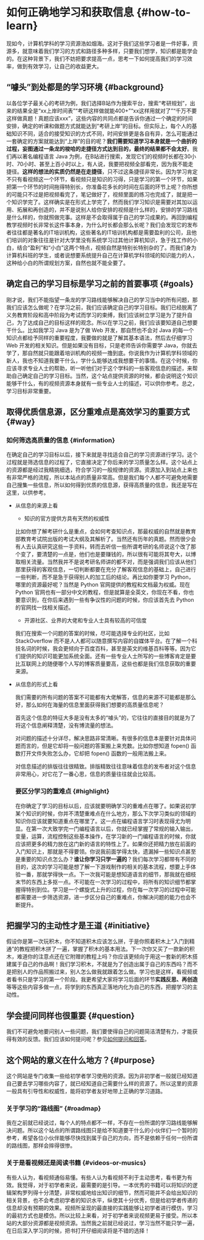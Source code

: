 # 如何正确地学习和获取信息 {#how-to-learn}

现如今，计算机学科的学习资源浩如烟海。这对于我们这些学习者是一件好事，资源多，就意味着我们学习的方式和路径多种多样，只要我们想学，知识都是能学会的。在这种背景下，我们不妨把要求提高一点，思考一下如何提高我们的学习效率，做到有效学习，让自己的收益更大。

## “噱头”到处都是的学习环境 {#background}

以各位学子最关心的考研为例，我们选择B站作为搜索平台，搜索“考研规划”，出来的结果全是“xx上岸时间表”“考研这样做就能400+”“xx这样用就对了”“千万不要这样做真题！真题应该xxx”，这些内容的共同点都是告诉你通过一个确定的时间安排，确定的听课和做题方式就能达到“考研上岸”的目标。但实际上，每个人的基础知识不同，适合的接受知识的方式不同，时间安排更是各自有异，怎么可能通过一套确定的方案就能达到“上岸”的目的呢？**我们需要知道学习本身就是一个曲折的过程，妄图通过一条龙的梭哈的走捷径方式达到目的，最终的结果都不会太好**。我们再以著名编程语言 Java 为例，在B站进行搜索，发现它们的视频时长都在30小时、70小时、甚至上百小时以上，有人说，我要把视频全部看完，因为我不能走捷径。**这样的想法的实质仍然是在走捷径**，只不过这条捷径非常长。因为学习肯定不只有看视频这一个环节，看视频只是知识的习得，只是学习的第一个环节，如果把第一个环节的时间拖得特别长，你准备花多长的时间在后面的环节上呢？你所想的可能只不过是把视频看完了，笔记做好了，视频里面的练习也完成了，就是把一个知识学完了。这样确实是在形式上学完了，然而我们学习知识是需要对其加以运用、拓展和再创造的，并不是说别人给你安排的视频是什么样的，安排的学习路线是什么样的，你就照做完事。这样是不会取得属于自己的学习成果的。再回到编程教学视频时长非常长这件事本身，为什么时长都会那么长呢？我们会发现它的发布者往往都是著名的IT培训机构，这些著名的IT培训机构都是需要盈利的公司，且他们培训的对象往往是针对大学里没有系统学习过其他计算机知识，急于找工作的小白，结合“盈利”和“小白”这两个特点，视频自然是特别长特别杂的了。而我们身为计算机科班的学生，或者说想要系统提升自己在计算机学科领域的知识能力的人，这种给小白的所谓规划方案，自然也就不能全要了。

## 确定自己的学习目标是学习之前的首要事项 {#goals}

刚才说，我们不能指望一条龙的学习路线能够解决自己的学习当中的所有问题，那我们应该怎么做呢？在学习之前，我们应该确定自己的学习目标。我们已经脱离了义务教育阶段和高中阶段为考试而学习的束缚，我们应该树立学习是为了提升自己，为了达成自己的目标这样的观念。所以在学习之前，我们应该要知道自己想要干什么。比如我学习 Java 是为了做 Web 开发，那自然也不会对 Java 的每一个知识点都给予同样的重要程度，我要做的就是了解其基本语法，然后去仔细学习 Web 开发的相关知识。但是如果没有目标，只是老师告诉你需要学 Java，你就去学了，那自然就只能跟着培训机构的视频一撸到底。你说我作为计算机学科领域的新人，我也不知道我要干什么，学什么能够达成我想要干的事情。在这个时候，你应该寻求专业人士的帮助，听一听他们对于这个学科的一些客观信息的描述，来帮助自己确定自己的学习目标。当然，这个站点提供资源的时候，都会说明这个知识能够干什么，有的视频资源本身就有一些专业人士的描述，可以供你参考。总之，学习目标非常重要。

## 取得优质信息源，区分重难点是高效学习的重要方式 {#way}

### 如何筛选高质量的信息 {#information}

在确定自己的学习目标以后，接下来就是寻找适合自己的学习资源进行学习。这个过程就是筛选信息的过程了，它直接决定了你后来的学习质量怎么样。这个站点上的资源都是经过我精挑细选，符合学习的一般规律的资源。资源加入到站点上来也有非常严格的流程，所以本站点的质量非常高。但是我们每个人都不可避免地需要自己搜集一些信息，所以如何得到优质的信息源，获得高质量的信息，我还是写在这里，以供参考。

- 从信息的来源上看

  - 知识的官方提供方具有天然的权威性

  比如你想了解考研什么是重点，会如何考查知识点，那最权威的自然就是教育部教育考试院出版的考试大纲及其解析了。当然还有历年的真题。然而很少会有人去认真研究这些一手资料，转而去听信一些所谓考研的名师说这个改了那个变了，要清楚的一点是，他们也是要赚钱的，所以很有可能将其夸大，以博取相关流量。当然我并不是说考研名师讲的都不对，而是强调我们应该从他们那里获得的客观信息，一切判断都要在充分了解客观信息的基础上，自己进行一些判断，而不是急于获得别人的加工后的结论。再比如你要学习 Python，哪里的资源最好呢？当然是 Python 官网提供的教程和文档最为权威。现在 Python 官网也有一部分中文的教程，但是就算是全英文，你现在不看，你也要意识到，在你后来遇到一些有争议性的问题的时候，你应该首先去 Python 的官网找一找相关描述。

  - 开源社区、业界的大佬和专业人士具有较高的可信度

  我们在搜索一个问题的答案的时候，尽可能选择专业的社区，比如 StackOverflow 而不是人人都可以随意撰写内容的自媒体平台。在了解一个科技名词的时候，我会更倾向于百度百科，甚至是英文的维基百科等等。因为它们提供的知识可能更加系统全面。还有一些专业人士所写的一些博客肯定是要比互联网上的随便哪个人写的博客质量要高，这些也都是我们信息获取的重要来源。

- 从信息的形式上看

  我们需要的所有问题的答案不可能都有大佬解答，信息的来源不可能都是那么好，那么如何在海量的信息里面获得我们想要的高质量信息呢？

  首先这个信息的特征大多是没有太多的“噱头”的，它往往的直接目的就是为了将这个信息阐释清楚，没有博流量的想法。

  对问题的描述十分详尽，解决思路非常清晰。有很多的信息本是要针对具体问题而言的，但是它却将一般问题的答案搬上来充数。比如你想知道 fopen() 函数打开文件失败怎么办，它却把 fopen() 函数的一般用法搬上来。

  对信息描述的排版往往很精致。排版精致往往意味着信息的发布者对这个信息非常用心，对它花了一番心思，信息的质量往往就会比较高。

  ### 要区分学习的重难点 {#highlight}

  在你确定了学习的目标以后，应该就要明确学习的重难点在哪了。如果说初学某个知识的时候，你并不清楚重难点在什么地方，那么下次学习类似的领域的知识你应该就要知道重点在哪里了。这一点在编程语言学习时表现得尤为明显。在第一次大致学完一门编程语言以后，你就已经掌握了常规的输入输出，变量，运算，流程控制这些基本操作，在学习新的一门编程语言的时候，你就应该把更多的精力放在这门新的语言的特性上了。如果你还把精力放在前面的入门知识上，那就是不得要领。你说我前面学得太快，遗漏掉一些知识点甚至是重要的知识点怎么办？**谁让你学习只学一遍的**？我们每次学习都带有不同的目的，这次的学习可能是想了解一下游戏制作的相关的基本流程，想要上手体验一番，那就学得快一点。下一次我可能是想知道语言的细节，那我就在细枝末节的东西上多抠一点。不可能在一次学习的过程中，将所有的知识细节都掌握得特别到位。学习是一个螺旋式上升的过程，你在每一次学习的过程中可能都需要进一步筛选资源，进一步区分自己的重难点，你解决问题的能力也会不断提升。
  
## 把握学习的主动性才是王道 {#initiative}
  
  假设你是第一次玩积木，你不知道积木应该怎么拼，于是你照着积木上“入门到精通”的教程把积木拼了一遍，掌握了积木的基本用法。下一次你又买了一款新的积木，难道你的注意点还在它附赠的教程上吗？你应该更倾向于用这一套新的积木搭建属于自己的作品啊！我们学习积木，不就是为了创造出属于自己的东西吗？而不是把别人的作品照搬过来，别人怎么做我就跟着怎么做。学习也是这样，看视频或者看书只是学习的第一个阶段。我更希望大家将学习后面的环节**实践反思、再创造**等等这些内容多做一点，将学到的东西真正落地内化为自己的东西，把握学习的主动性。
  
## 学会提问同样也很重要 {#question}
 
  我们不可避免地要问别人一些问题，我们要使得自己的问题简洁清楚有力，才能获得有效的反馈。我们应该如何提问呢？参见[如何提问和回答](./question)。

## 这个网站的意义在什么地方？{#purpose}
  
  这个网站是专门收集一些给初学者学习使用的资源。因为非初学者一般就已经知道自己要去学习哪些内容了，就已经知道自己需要什么样的资源了。所以这里的资源一般具有引导性和权威性，能将初学者友好地带上正确的学习道路。

  ### 关于学习的“路线图” {#roadmap}
  
  我在之前就已经说过，每个人的特点都不一样，不存在一份所谓的学习路线能够解决问题。所以这个站点的所谓路线图只是给不知道要干什么的小伙伴们一个暂时的参考，希望各位小伙伴能够尽快找到属于自己的方向，而不是依赖于任何一份所谓的路线图，那样会摔得很惨。
  
  ### 关于是看视频还是阅读书籍 {#videos-or-musics}
  
  有些人认为，看视频通俗易懂。有些人认为看视频不利于主动思考，看书更为有效。我觉得，对于初学者来说，最需要的是引导。一本优秀的书籍可以将知识的逻辑架构罗列得十分清楚，非常权威地给出知识的细节，然而可能并不会给出知识的相关背景，也不会考虑初学者的知识水平，纵使其十分优秀，但是给初学者传递的信息却没有预期的效果。视频所呈现的最直接的实践能够让初学者进行模仿，学习的最初方式也是模仿。所以比较上来看，对于初学者来说视频更易于接受。所以本站的大部分资源都是视频资源。当然我之前就已经说过，学习当然不能只学一遍，在日后深入学习的时候，把书打开仔细阅读将是不错的选择！
